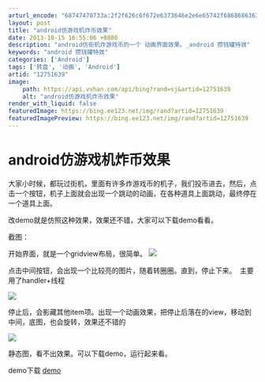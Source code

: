 ```yaml
---
arturl_encode: "68747470733a:2f2f626c6f672e6373646e2e6e65742f6868686363636b6b6b:2f61727469636c652f64657461696c732f3132373531363339"
layout: post
title: "android仿游戏机炸币效果"
date: 2013-10-15 16:55:06 +0800
description: "android仿街机炸游戏币的一个 动画界面效果。_android 攒钱罐特效"
keywords: "android 攒钱罐特效"
categories: ['Android']
tags: ['转盘', '动画', 'Android']
artid: "12751639"
image:
    path: https://api.vvhan.com/api/bing?rand=sj&artid=12751639
    alt: "android仿游戏机炸币效果"
render_with_liquid: false
featuredImage: https://bing.ee123.net/img/rand?artid=12751639
featuredImagePreview: https://bing.ee123.net/img/rand?artid=12751639
---
```


# android仿游戏机炸币效果

大家小时候，都玩过街机，里面有许多炸游戏币的机子，我们投币进去，然后，点击一个按钮，机子上面就会出现一个跳动的动画，在各种道具上面跳动，最终停在一个道具上面。

改demo就是仿照这种效果，效果还不错，大家可以下载demo看看。

截图：

开始界面，就是一个gridview布局，很简单。
![](https://img-blog.csdn.net/20131015163644468?watermark/2/text/aHR0cDovL2Jsb2cuY3Nkbi5uZXQvaGhoY2Nja2tr/font/5a6L5L2T/fontsize/400/fill/I0JBQkFCMA==/dissolve/70/gravity/Center)

点击中间按钮，会出现一个比较亮的图片，随着转圈圈。直到，停止下来。  主要用了handler+线程

![](https://img-blog.csdn.net/20131015165156109?watermark/2/text/aHR0cDovL2Jsb2cuY3Nkbi5uZXQvaGhoY2Nja2tr/font/5a6L5L2T/fontsize/400/fill/I0JBQkFCMA==/dissolve/70/gravity/Center)

停止后，会影藏其他item项。出现一个动画效果，把停止后落在的view，移动到中间，底图，也会旋转，效果还不错的

![](https://img-blog.csdn.net/20131015165141000?watermark/2/text/aHR0cDovL2Jsb2cuY3Nkbi5uZXQvaGhoY2Nja2tr/font/5a6L5L2T/fontsize/400/fill/I0JBQkFCMA==/dissolve/70/gravity/Center)

静态图，看不出效果。可以下载demo，运行起来看。

demo下载
[demo](http://download.csdn.net/detail/hhhccckkk/6403625)